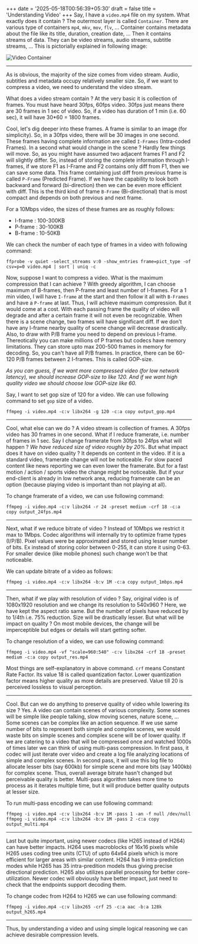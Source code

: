 +++
date = '2025-05-18T00:56:39+05:30'
draft = false
title = 'Understanding Video'
+++
Say, I have a `video.mp4` file on my system. What exactly does it contain ? The outermost layer is called `Container`. There are various type of containers `mp4`, `mkv`, `mov`, `flv`, ... Container contains metadata about the file like its title, duration, creation date, ... Then it contains streams of data. They can be video streams, audio streams, subtitle streams, ... This is pictorially explained in following image: 

![Video Container](/images/video-container.svg)

---
As is obvious, the majority of the size comes from video stream. Audio, subtitles and metadata occupy relatively smaller size. So, if we want to compress a video, we need to understand the video stream. 

What does a video stream contain ? At the very basic it is collection of frames. You must have heard 30fps, 60fps video. 30fps just means there are 30 frames in 1 sec of video. So, if a video has duration of 1 min (i.e. 60 sec), it will have 30*60 = 1800 frames. 

Cool, let's dig deeper into these frames. A frame is similar to an image (for simplicity). So, in a 30fps video, there will be 30 images in one second. These frames having complete information are called `I-Frames` (Intra-coded Frames). In a second what would change in the scene ? Hardly few things will move. So, as you might have assumed two adjacent frames F1 and F2 will slightly differ. So, instead of storing the complete information through I-frames, if we store F1 as I-Frame and F2 contains only diff from F1, then we can save some data. This frame containing just diff from previous frame is called `P-Frame` (Predicted Frame). If we have the capability to look both backward and forward (bi-direction) then we can be even more efficient with diff. This is the third kind of frame `B-Frame` (Bi-directional) that is most compact and depends on both previous and next frame. 

For a 10Mbps video, the sizes of these frames are as roughly follows:
- I-frame : 100-300KB
- P-frame : 30-100KB
- B-frame : 10-50KB

We can check the number of each type of frames in a video with following command: 
```
ffprobe -v quiet -select_streams v:0 -show_entries frame=pict_type -of csv=p=0 video.mp4 | sort | uniq -c
```

Now, suppose I want to compress a video. What is the maximum compression that I can achieve ? With greedy algorithm, I can choose maximum of B-frames, then P-frame and least number of I-frames. For a 1 min video, I will have `I-frame` at the start and then follow it all with `B-Frames` and have a `P-frame` at last. Thus, I will achieve maximum compression. But it would come at a cost. With each passing frame the quality of video will degrade and after a certain frame it will not even be recognizable. When there is a scene change, two frames will have significant diff. If we don't have any I-frame nearby quality of scene change will decrease drastically. Also, to draw with P/B frame you need to depend on previous I-frame. Thereotically you can make millions of P frames but codecs have memory limitations. They can store upto max 200-500 frames in memory for decoding. So, you can't have all P/B frames. In practice, there can be 60-120 P/B frames between 2 I-frames. This is called GOP-size. 

*As you can guess, if we want more compressed video (for low network latency), we should increase GOP-size to like 120. And if we want high quality video we should choose low GOP-size like 60.*

Say, I want to set gop size of 120 for a video. We can use following command to set `gop` size of a video. 
```
ffmpeg -i video.mp4 -c:v libx264 -g 120 -c:a copy output_gop.mp4
```

---
Cool, what else can we do ? A video stream is collection of frames. A 30fps video has 30 frames in one second. What if I reduce framerate, i.e. number of frames in 1 sec. Say I change framerate from 30fps to 24fps what will happen ? *We have reduced size of video roughly by 20%*. But what impact does it have on video quality ? It depends on content in the video. If it is a standard video, framerate change will not be noticeable. For slow paced content like news reporting we can even lower the framerate. But for a fast motion / action / sports video the change might be noticeable. But if your end-client is already in low network area, reducing framerate can be an option (because playing video is important than not playing at all). 

To change framerate of a video, we can use following command: 
```
ffmpeg -i video.mp4 -c:v libx264 -r 24 -preset medium -crf 18 -c:a copy output_24fps.mp4
```
---

Next, what if we reduce bitrate of video ? Instead of 10Mbps we restrict it max to 1Mbps. Codec algorithms will internally try to optimize frame types (I/P/B). Pixel values were be approximated and stored using lesser number of bits. Ex instead of storing color between 0-255, it can store it using 0-63. For smaller device (like mobile phones) such change won't be that noticeable. 

We can update bitrate of a video as follows:
```
ffmpeg -i video.mp4 -c:v libx264 -b:v 1M -c:a copy output_1mbps.mp4
```

---
Then, what if we play with resolution of video ? Say, original video is of 1080x1920 resolution and we change its resolution to 540x960 ? Here, we have kept the aspect ratio same. But the number of pixels have reduced by to 1/4th i.e. 75% reduction. Size will be drastically lesser. But what will be impact on quality ? On most mobile devices, the change will be imperceptible but edges or details will start getting softer. 

To change resolution of a video, we can use following command:
```
ffmpeg -i video.mp4 -vf "scale=960:540" -c:v libx264 -crf 18 -preset medium -c:a copy output_res.mp4
```
Most things are self-explanatory in above command. `crf` means Constant Rate Factor. Its value 18 is called quantization factor. Lower quantization factor means higher quality as more details are preserved. Value till 20 is perceived lossless to visual perception.

---
Cool. But can we do anything to preserve quality of video while lowering its size ? Yes. A video can contain scenes of various complexity. Some scenes will be simple like people talking, slow moving scenes, nature scene, ... Some scenes can be complex like an action sequence. If we use same number of bits to represent both simple and complex scenes, we would waste bits on simple scenes and complex scene will be of lower quality. If we are catering to a video that will be compressed once and watched 1000s of times later we can think of using multi-pass compression. In first pass, it codec will just iterate over video and create a log file analyzing locations of simple and complex scenes. In second pass, it will use this log file to allocate lesser bits (say 600kb) for simple scene and more bits (say 1400kb) for complex scene. Thus, overall average bitrate hasn't changed but perceivable quality is better. Multi-pass algorithm takes more time to process as it iterates multiple time, but it will produce better quality outputs at lesser size. 

To run multi-pass encoding we can use following command:
```
ffmpeg -i video.mp4 -c:v libx264 -b:v 1M -pass 1 -an -f null /dev/null
ffmpeg -i video.mp4 -c:v libx264 -b:v 1M -pass 2 -c:a copy output_multi.mp4
```
---
Last but quite important, using newer codecs (like H265 instead of H264) can have better impacts. H264 uses macroblocks of 16x16 pixels while H265 uses coding tree units (CTU) of upto 64x64 pixels which is more efficient for larger areas with similar content. H264 has 9 intra-prediction modes while H265 has 35 intra-predition models thus giving precise directional prediction. H265 also utilizes parallel processing for better core-utilization. Newer codec will obviously have better impact, just need to check that the endpoints support decoding them. 

To change codec from H264 to H265 we can use following command:
```
ffmpeg -i video.mp4 -c:v libx265 -crf 25 -c:a aac -b:a 128k output_h265.mp4
```
---
Thus, by understanding a video and using simple logical reasoning we can achieve desirable compression levels.